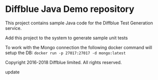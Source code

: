 # Diffblue Java Demo repository

This project contains sample Java code for the Diffblue Test Generation service.

Add this project to the system to generate sample unit tests

To work with the Mongo connection the following docker command will setup the DB:
`docker run -p 27017:27017 -d mongo:latest`

Copyright 2016-2018 Diffblue limited. All rights reserved.

update
